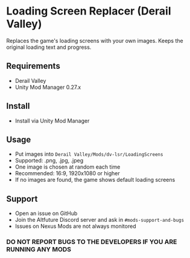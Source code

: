 # Loading Screen Replacer (Derail Valley)

Replaces the game's loading screens with your own images. Keeps the original loading text and progress.

## Requirements
- Derail Valley
- Unity Mod Manager 0.27.x

## Install
- Install via Unity Mod Manager

## Usage
- Put images into `Derail Valley/Mods/dv-lsr/LoadingScreens`
- Supported: .png, .jpg, .jpeg
- One image is chosen at random each time
- Recommended: 16:9, 1920x1080 or higher
- If no images are found, the game shows default loading screens

## Support
- Open an issue on GitHub
- Join the Altfuture Discord server and ask in `#mods-support-and-bugs`
- Issues on Nexus Mods are not always monitored

### DO NOT REPORT BUGS TO THE DEVELOPERS IF YOU ARE RUNNING ANY MODS
